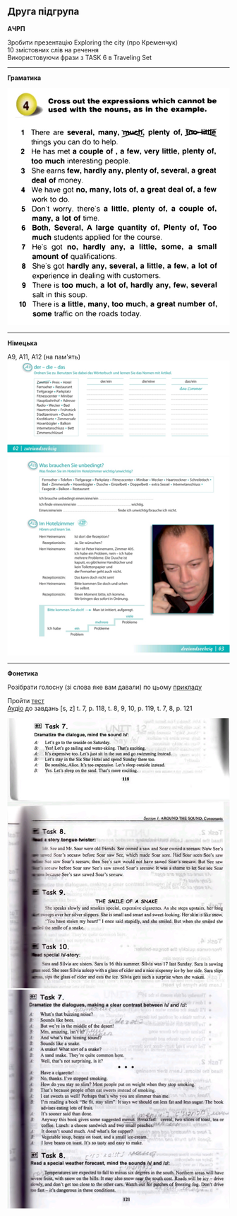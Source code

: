 <h2>Друга підгрупа</h2>

<strong>АЧРП</strong> <br>

Зробити презентацію Exploring the city (про Кременчук) <br>
10 змістовних слів на речення <br>
Використовуючи фрази з TASK 6 в Traveling Set

---

<strong>Граматика</strong> <br>

<img src="2gr.jpg" alt="">

---

<strong>Німецька</strong> <br>

A9, A11, A12 (на пам'ять)
 <img src="2n.jpg" alt="">
 <img src="2n2.jpg" alt="">

---

<strong>Фонетика</strong> <br>

Розібрати голосну (зі слова яке вам давали) по цьому <a href="http://krnu.org/mod/resource/view.php?id=25308">прикладу<a/> <br>

Пройти <a href="http://krnu.org/mod/quiz/view.php?id=506">тест</a> <br>
<a href="https://drive.google.com/drive/mobile/folders/1wS6gswOli-StjoNAvlZ7RwPoZV7mU7x8">Аудіо</a> до завдань [s, z] t. 7, p. 118, t. 8, 9, 10, p. 119, t. 7, 8, p. 121

<img src="2fn.jpg" alt="">
<img src="2fn2.jpg" alt="">
